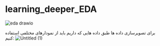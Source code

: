 # learning_deeper_EDA


![eda drawio](https://github.com/pouniq/learning_deeper_EDA/assets/140271156/fcb9e6f3-5b99-4590-98bf-cda38687f5b5)


برای تصویرسازی داده ها طبق داده هایی که داریم باید از نمودارهای مختلفی استفاده کنیم:
![Untitled (1)](https://github.com/pouniq/learning_deeper_EDA/assets/140271156/c59ed3d6-1d28-41b3-9950-de1cba5daa9f)
